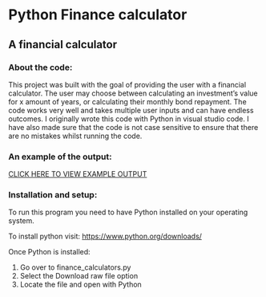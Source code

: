 # Python Finance calculator
## A financial calculator
### About the code:
This project was built with the goal of providing the user with a financial calculator.
The user may choose between calculating an investment’s value for x amount of years, or calculating their monthly bond repayment.
The code works very well and takes multiple user inputs and can have endless outcomes. I originally wrote this code with Python in visual studio code.
I have also made sure that the code is not case sensitive to ensure that there are no mistakes whilst running the code.

### An example of the output:
[CLICK HERE TO VIEW EXAMPLE OUTPUT](financial_calculatorscreenshot.png)

### Installation and setup:
To run this program you need to have Python installed on your operating system.

To install python visit: https://www.python.org/downloads/

Once Python is installed:
1. Go over to finance_calculators.py
2. Select the Download raw file option
3. Locate the file and open with Python
